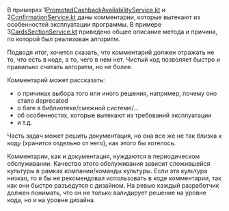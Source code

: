 В примерах 1[PromotedCashbackAvailabilityService.kt](1%2FPromotedCashbackAvailabilityService.kt) и 2[ConfirmationService.kt](2%2FConfirmationService.kt) даны комментарии, которые вытекают из особенностей эксплуатации программы.
В примере 3[CardsSectionService.kt](3%2FCardsSectionService.kt) приведено общее описание метода и причина, по которой был реализован алгоритм.

Подводя итог, хочется сказать, что комментарий должен отражать не то, что есть в коде, а то, чего в нем нет. Чистый код позволяет быстро и правильно считать алгоритм, но не более. 

Комментарий может рассказать:
* о причинах выбора того или иного решения, например, почему оно стало deprecated
* о баге в библиотеке/смежной системе/...
* об особенностях, которые вытекают из требований эксплуатации
* и т.д.

Часть задач может решить документация, но она все же не так близка к коду (хранится отдельно от него), как этого бы хотелось.

Комментарии, как и документация, нуждаются в периодическом обслуживании. Качество этого обслуживания зависит сложившейся культуры в рамках компании/команды культуры. Если эта культура низкая, то я бы не рекомендовал использовать в коде комментарии, так как они быстро разъедутся с дизайном. На ревью каждый разработчик должен понимать, что он не только валидирует решение на уровне кода, но и на уровне дизайна.